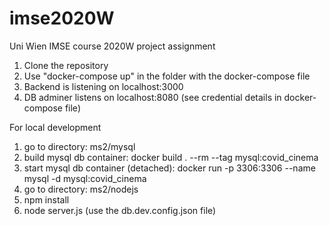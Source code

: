 # imse2020W
Uni Wien IMSE course 2020W project assignment

1. Clone the repository
2. Use "docker-compose up" in the folder with the docker-compose file
3. Backend is listening on localhost:3000
4. DB adminer listens on localhost:8080 (see credential details in docker-compose file)

For local development

1. go to directory: ms2/mysql
2. build mysql db container: docker build . --rm --tag mysql:covid_cinema
3. start mysql db container (detached): docker run -p 3306:3306 --name mysql -d mysql:covid_cinema
4. go to directory: ms2/nodejs
5. npm install
6. node server.js (use the db.dev.config.json file)